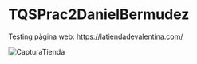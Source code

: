 # TQSPrac2DanielBermudez

Testing pàgina web: https://latiendadevalentina.com/


![CapturaTienda](https://user-images.githubusercontent.com/72603018/146068185-409d6439-63bd-4936-a5fe-9370349e0540.PNG)

